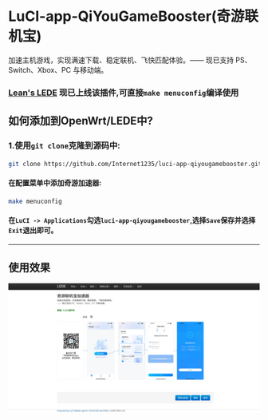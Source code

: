 # LuCI-app-QiYouGameBooster(奇游联机宝)

加速主机游戏，实现满速下载、稳定联机、飞快匹配体验。—— 现已支持 PS、Switch、Xbox、PC 与移动端。

### [Lean's LEDE](https://github.com/coolsnowwolf/lede) 现已上线该插件,可直接``make menuconfig``编译使用

## 如何添加到OpenWrt/LEDE中?

### 1.使用``git clone``克隆到源码中:
```bash
git clone https://github.com/Internet1235/luci-app-qiyougamebooster.git package/qiyougamebooster -b lua
```

#### 在配置菜单中添加奇游加速器:
```bash
make menuconfig
```
#### 在``LuCI -> Applications``勾选``luci-app-qiyougamebooster``,选择``Save``保存并选择``Exit``退出即可。
---
## 使用效果
![screenshots](./docs/1.jpeg)
